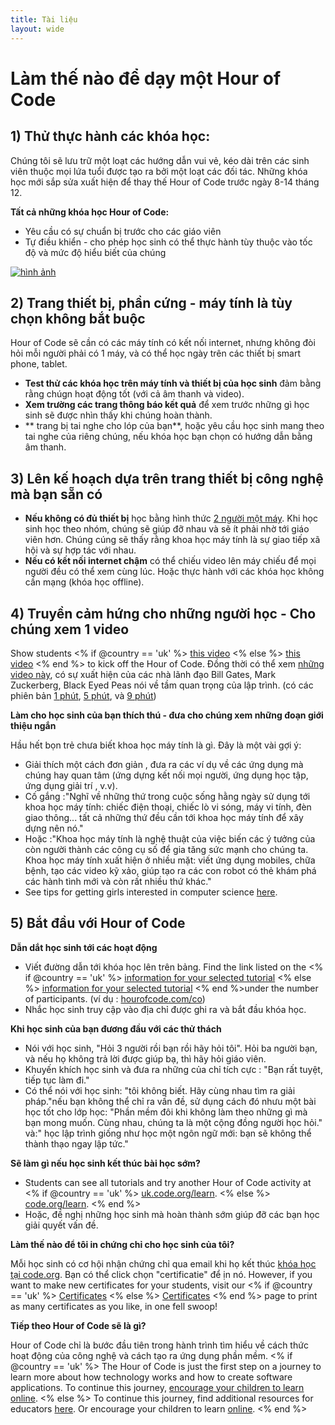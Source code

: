 ```yaml
---
title: Tài liệu
layout: wide
---
```


# Làm thế nào để dạy một Hour of Code

## 1) Thử thực hành các khóa học:

Chúng tôi sẽ lưu trữ một loạt các hướng dẫn vui vẻ, kéo dài trên các sinh viên thuộc mọi lứa tuổi được tạo ra bởi một loạt các đối tác. Những khóa học mới sắp sửa xuất hiện để thay thế Hour of Code trước ngày 8-14 tháng 12.

**Tất cả những khóa học Hour of Code:**

  * Yêu cầu có sự chuẩn bị trước cho các giáo viên
  * Tự điều khiển - cho phép học sinh có thể thực hành tùy thuộc vào tốc độ và mức độ hiểu biết của chúng

[![hình ảnh](http://code.org/images/tutorials.png)](http://code.org/learn)

## 2) Trang thiết bị, phần cứng - máy tính là tùy chọn không bắt buộc

Hour of Code sẽ cần có các máy tính có kết nối internet, nhưng không đòi hỏi mỗi người phải có 1 máy, và có thể học ngày trên các thiết bị smart phone, tablet.

  * **Test thử các khóa học trên máy tính và thiết bị của học sinh** đảm bằng rằng chúgn hoạt động tốt (với cả âm thanh và video).
  * **Xem trường các trang thông báo kết quả** để xem trước những gì học sinh sẽ được nhìn thấy khi chúng hoàn thành. 
  * ** trang bị tai nghe cho lóp của bạn**, hoặc yêu cầu học sinh mang theo tai nghe của riêng chúng, nếu khóa học bạn chọn có hướng dẫn bằng âm thanh.

## 3) Lên kế hoạch dựa trên trang thiết bị công nghệ mà bạn sẵn có

  * **Nếu không có đủ thiết bị** học bằng hình thức [2 người một máy](http://www.ncwit.org/resources/pair-programming-box-power-collaborative-learning). Khi học sinh học theo nhóm, chúng sẽ giúp đỡ nhau và sẽ ít phải nhờ tới giáo viên hơn. Chúng cúng sẽ thấy rằng khoa học máy tính là sự giao tiếp xã hội và sự hợp tác với nhau.
  * **Nếu có kết nối internet chậm** có thể chiếu video lên máy chiếu để mọi người đều có thể xem cùng lúc. Hoặc thực hành với các khóa học không cần mạng (khóa học offline).

## 4) Truyền cảm hứng cho những người học - Cho chúng xem 1 video

Show students <% if @country == 'uk' %> [this video](https://www.youtube.com/watch?v=96B5-JGA9EQ) <% else %> [this video](http://www.youtube.com/watch?v=FC5FbmsH4fw) <% end %> to kick off the Hour of Code. Đồng thời có thể xem [những video này](http://youtube.com/codeorg), có sự xuất hiện của các nhà lãnh đạo Bill Gates, Mark Zuckerberg, Black Eyed Peas nói về tầm quan trọng của lập trình. (có các phiên bản [1 phút](https://www.youtube.com/watch?v=qYZF6oIZtfc), [5 phút](https://www.youtube.com/watch?v=nKIu9yen5nc), và [9 phút](https://www.youtube.com/watch?v=dU1xS07N-FA))

**Làm cho học sinh của bạn thích thú - đưa cho chúng xem những đoạn giới thiệu ngắn**

Hầu hết bọn trẻ chưa biết khoa học máy tính là gì. Đây là một vài gợi ý:

  * Giải thích một cách đơn giản , đưa ra các ví dụ về các ứng dụng mà chúng hay quan tâm (ứng dựng kết nối mọi người, ứng dụng học tập, ứng dụng giải trí , v.v).
  * Cố gắng :"Nghĩ về những thứ trong cuộc sống hằng ngày sử dụng tới khoa học máy tính: chiếc điện thoại, chiếc lò vi sóng, máy vi tính, đèn giao thông... tất cả những thứ đều cần tới khoa học máy tính để xây dựng nên nó."
  * Hoặc :"Khoa học máy tính là nghệ thuật của việc biến các ý tưởng của còn người thành các công cụ số để gia tăng sức mạnh cho chúng ta. Khoa học máy tính xuất hiện ở nhiều mặt: viết ứng dụng mobiles, chữa bệnh, tạo các video kỹ xảo, giúp tạo ra các con robot có thẻ khám phá các hành tình mới và còn rất nhiều thứ khác."
  * See tips for getting girls interested in computer science [here](http://code.org/girls). 

## 5) Bắt đầu với Hour of Code

**Dẫn dắt học sinh tới các hoạt động**

  * Viết đường dẫn tới khóa học lên trên bảng. Find the link listed on the <% if @country == 'uk' %> [information for your selected tutorial](http://uk.code.org/learn) <% else %> [information for your selected tutorial](http://code.org/learn) <% end %>under the number of participants. (ví dụ : [hourofcode.com/co](http://code.org/learn)) 
  * Nhắc học sinh truy cập vào địa chỉ được ghi ra và bắt đầu khóa học.

**Khi học sinh của bạn đương đầu với các thử thách**

  * Nói với học sinh, "Hỏi 3 người rồi bạn rồi hãy hỏi tôi". Hỏi ba người bạn, và nếu họ không trả lời được giúp bạ, thì hãy hỏi giáo viên.
  * Khuyến khích học sinh và đưa ra những của chỉ tích cực : "Bạn rất tuyệt, tiếp tục làm đi."
  * Có thể nói với học sinh: "tôi không biết. Hãy cùng nhau tìm ra giải pháp."nếu bạn không thể chỉ ra vấn đề, sử dụng cách đó nhưu một bài học tốt cho lớp học: "Phần mềm đôi khi không làm theo những gì mà bạn mong muốn. Cùng nhau, chúng ta là một cộng đồng người học hỏi." và:" học lập trình giống như học một ngôn ngữ mới: bạn sẽ không thể thành thạo ngay lập tức."

**Sẽ làm gì nếu học sinh kết thúc bài học sớm?**

  * Students can see all tutorials and try another Hour of Code activity at <% if @country == 'uk' %> [uk.code.org/learn](http://uk.code.org/learn). <% else %> [code.org/learn](http://code.org/learn). <% end %> 
  * Hoặc, đề nghị những học sinh mà hoàn thành sớm giúp đỡ các bạn học giải quyết vấn đề.

**Làm thế nào để tôi in chứng chỉ cho học sinh của tôi?**

Mỗi học sinh có cơ hội nhận chứng chỉ qua email khi họ kết thúc [ khóa học tại code.org](http://studio.code.org). Bạn có thể click chọn "certificatie" để ịn nó. However, if you want to make new certificates for your students, visit our <% if @country == 'uk' %> [Certificates](http://uk.code.org/certificates) <% else %> [Certificates](http://code.org/certificates) <% end %> page to print as many certificates as you like, in one fell swoop!

**Tiếp theo Hour of Code sẽ là gì?**

Hour of Code chỉ là bước đầu tiên trong hành trình tìm hiểu về cách thức hoạt động của công nghệ và cách tạo ra ứng dụng phần mềm. <% if @country == 'uk' %> The Hour of Code is just the first step on a journey to learn more about how technology works and how to create software applications. To continue this journey, [encourage your children to learn online](http://uk.code.org/learn/beyond). <% else %> To continue this journey, find additional resources for educators [here](http://code.org/educate). Or encourage your children to learn [online](http://code.org/learn/beyond). <% end %>